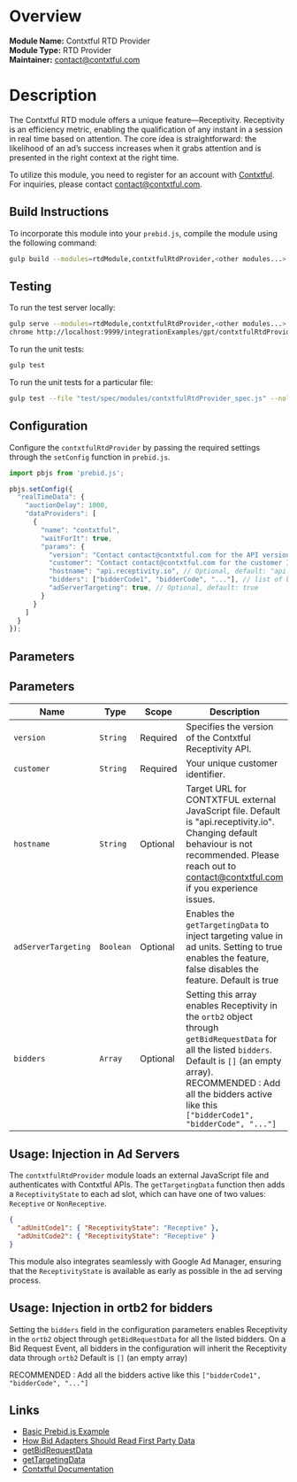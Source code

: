 # Overview

**Module Name:** Contxtful RTD Provider  
**Module Type:** RTD Provider  
**Maintainer:** [contact@contxtful.com](mailto:contact@contxtful.com)

# Description

The Contxtful RTD module offers a unique feature—Receptivity. Receptivity is an efficiency metric, enabling the qualification of any instant in a session in real time based on attention. The core idea is straightforward: the likelihood of an ad’s success increases when it grabs attention and is presented in the right context at the right time.

To utilize this module, you need to register for an account with [Contxtful](https://contxtful.com). For inquiries, please contact [contact@contxtful.com](mailto:contact@contxtful.com).

## Build Instructions

To incorporate this module into your `prebid.js`, compile the module using the following command:

```sh
gulp build --modules=rtdModule,contxtfulRtdProvider,<other modules...>
```

## Testing

To run the test server locally:
```sh
gulp serve --modules=rtdModule,contxtfulRtdProvider,<other modules...> --fix --nolint --notest
chrome http://localhost:9999/integrationExamples/gpt/contxtfulRtdProvider_example.html
```

To run the unit tests:

```bash
gulp test
```

To run the unit tests for a particular file:
```bash
gulp test --file "test/spec/modules/contxtfulRtdProvider_spec.js" --nolint
```

## Configuration

Configure the `contxtfulRtdProvider` by passing the required settings through the `setConfig` function in `prebid.js`.

```js
import pbjs from 'prebid.js';

pbjs.setConfig({
  "realTimeData": {
    "auctionDelay": 1000,
    "dataProviders": [
      {
        "name": "contxtful",
        "waitForIt": true,
        "params": {
          "version": "Contact contact@contxtful.com for the API version",
          "customer": "Contact contact@contxtful.com for the customer ID",
          "hostname": "api.receptivity.io", // Optional, default: "api.receptivity.io"
          "bidders": ["bidderCode1", "bidderCode", "..."], // list of bidders
          "adServerTargeting": true, // Optional, default: true
        }
      }
    ]
  }
});
```
## Parameters

## Parameters

| Name                | Type     | Scope    | Description                                |
|---------------------|----------|----------|--------------------------------------------|
| `version`           | `String` | Required | Specifies the version of the Contxtful Receptivity API.  |
| `customer`          | `String` | Required | Your unique customer identifier.           |
| `hostname`          | `String` | Optional | Target URL for CONTXTFUL external JavaScript file. Default is "api.receptivity.io". Changing default behaviour is not recommended. Please reach out to contact@contxtful.com if you experience issues. |
| `adServerTargeting` | `Boolean`| Optional | Enables the `getTargetingData` to inject targeting value in ad units. Setting to true enables the feature, false disables the feature. Default is true      |
| `bidders`           | `Array`  | Optional | Setting this array enables Receptivity in the `ortb2` object through `getBidRequestData` for all the listed `bidders`. Default is `[]` (an empty array). RECOMMENDED : Add all the bidders active like this `["bidderCode1", "bidderCode", "..."]` |

## Usage: Injection in Ad Servers

The `contxtfulRtdProvider` module loads an external JavaScript file and authenticates with Contxtful APIs. The `getTargetingData` function then adds a `ReceptivityState` to each ad slot, which can have one of two values: `Receptive` or `NonReceptive`.

```json
{
  "adUnitCode1": { "ReceptivityState": "Receptive" },
  "adUnitCode2": { "ReceptivityState": "Receptive" }
}
```

This module also integrates seamlessly with Google Ad Manager, ensuring that the `ReceptivityState` is available as early as possible in the ad serving process.

## Usage: Injection in ortb2 for bidders

Setting the `bidders` field in the configuration parameters enables Receptivity in the `ortb2` object through `getBidRequestData` for all the listed bidders.
On a Bid Request Event, all bidders in the configuration will inherit the Receptivity data through `ortb2`
Default is `[]` (an empty array)

RECOMMENDED : Add all the bidders active like this `["bidderCode1", "bidderCode", "..."]`

## Links

- [Basic Prebid.js Example](https://docs.prebid.org/dev-docs/examples/basic-example.html)
- [How Bid Adapters Should Read First Party Data](https://docs.prebid.org/features/firstPartyData.html#how-bid-adapters-should-read-first-party-data)
- [getBidRequestData](https://docs.prebid.org/dev-docs/add-rtd-submodule.html#getbidrequestdata)
- [getTargetingData](https://docs.prebid.org/dev-docs/add-rtd-submodule.html#gettargetingdata)
- [Contxtful Documentation](https://documentation.contxtful.com/)

